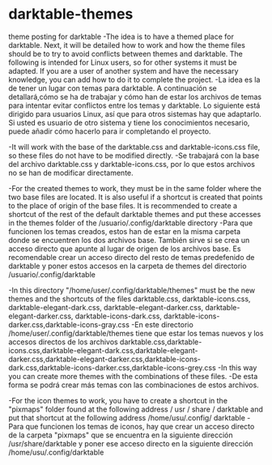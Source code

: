 # darktable-themes
theme posting for darktable
-The idea is to have a themed place for darktable. 
Next, it will be detailed how to work and how the theme files should be to try to avoid conflicts between themes and darktable. 
The following is intended for Linux users, so for other systems it must be adapted. 
If you are a user of another system and have the necessary knowledge, you can add how to do it to complete the project.
-La idea es la de tener un lugar con temas para darktable. 
A continuación se detallará,cómo se ha de trabajar y cómo han de estar los archivos de temas para intentar evitar conflictos entre los temas y darktable. 
Lo siguiente está dirigido para usuarios Linux, así que para otros sistemas hay que adaptarlo. 
Si usted es usuario de otro sistema y tiene los conocimientos necesario, puede añadir cómo hacerlo para ir completando el proyecto.

-It will work with the base of the darktable.css and darktable-icons.css file, so these files do not have to be modified directly.
-Se trabajará con la base del archivo darktable.css y darktable-icons.css, por lo que estos archivos no se han de modificar directamente.

-For the created themes to work, they must be in the same folder where the two base files are located.
It is also useful if a shortcut is created that points to the place of origin of the base files. 
It is recommended to create a shortcut of the rest of the default darktable themes and put these accesses in the themes folder of the /usuario/.config/darktable directory
-Para que funcionen los temas creados, estos han de estar en la misma carpeta donde se encuentren los dos archivos base.
También sirve si se crea un acceso directo que apunte al lugar de origen de los archivos base. 
Es recomendable  crear un acceso directo del resto de temas predefenido de darktable y poner estos accesos en la carpeta de themes del directorio /usuario/.config/darktable 

-In this directory "/home/user/.config/darktable/themes" must be the new themes and the shortcuts of the files darktable.css, darktable-icons.css, darktable-elegant-dark.css, darktable-elegant-darker.css, darktable-elegant-darker.css, darktable-icons-dark.css, darktable-icons-darker.css,darktable-icons-gray.css
-En este directorio /home/user/.config/darktable/themes tiene que estar los temas nuevos y los accesos directos de los archivos darktable.css,darktable-icons.css,darktable-elegant-dark.css,darktable-elegant-darker.css,darktable-elegant-darker.css,darktable-icons-dark.css,darktable-icons-darker.css,darktable-icons-grey.css
-In this way you can create more themes with the combinations of these files.
-De esta forma se podrá crear más temas con las combinaciones de estos archivos.

-For the icon themes to work, you have to create a shortcut in the "pixmaps" folder found at the following address / usr / share / darktable and put that shortcut at the following address /home/usu/.config/ darktable
-Para que funcionen los temas de iconos, hay que crear un acceso directo de la carpeta "pixmaps" que se encuentra en la siguiente dirección /usr/share/darktable   y poner ese acceso directo  en la siguiente dirección   /home/usu/.config/darktable
